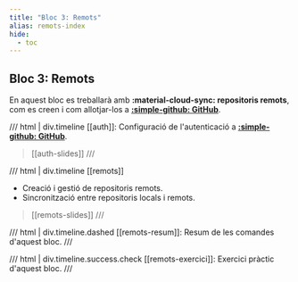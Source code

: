 ```yaml
---
title: "Bloc 3: Remots"
alias: remots-index
hide:
  - toc
---
```


## Bloc 3: Remots
En aquest bloc es treballarà amb __:material-cloud-sync: repositoris remots__,
com es creen i com allotjar-los a __[:simple-github: GitHub][github]__.

[github]: https://github.com/

/// html | div.timeline
[[auth]]: Configuració de l'autenticació a __[:simple-github: GitHub][github]__.
> [[auth-slides]]
///

/// html | div.timeline
[[remots]]

- Creació i gestió de repositoris remots.
- Sincronització entre repositoris locals i remots.

> [[remots-slides]]
///

/// html | div.timeline.dashed
[[remots-resum]]: Resum de les comandes d'aquest bloc.
///

/// html | div.timeline.success.check
[[remots-exercici]]: Exercici pràctic d'aquest bloc.
///
